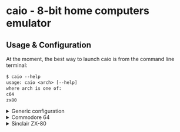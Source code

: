 # caio - 8-bit home computers emulator

## Usage & Configuration

At the moment, the best way to launch caio is from the command line terminal:
```
$ caio --help
usage: caio <arch> [--help]
where arch is one of:
c64
zx80
```
<details>
<summary>Generic configuration</summary>

### Generic configuration

Configuration parameters can be specified as command line options or as
key-value paris in a [configuration file](../src/main/caio.conf).<br>
The configuration file contains two types of sections: One ***generic***
section whose values are inherited by all platforms, and one ***specific***
section for each emulated platform.<br>
If a parameter is specified twice (as platform specific and generic), the
platform specific value takes the precedence.

The configuration file is searched in the following places (stop at first
match):

1. Command line option               `--conf`
2. User's configuration directory:   `$HOME/.config/caio/caio.conf`
3. System's configuration directory: `$PREFIX/etc/caio/caio.conf`

Command line options take precedence over those defined in the configuration
file.

Generic options as command line parameters:
```
 --conf <cfile>          Configuration file
 --romdir <romdir>       ROMs directory
 --palettedir <pdir>     Colour palette directory
 --palette <palette>     Colour palette name or filename
 --keymapsdir <kdir>     Key mappings directory
 --keymaps <keymaps>     Key mappings name or filename
 --cart <cfile>          Cartridge filename
 --fps <rate>            Frame rate (default is 50)
 --scale <scale>         Window scale factor (default is 1)
 --scanlines <n|h|v|H|V> Scanlines effect: (n)one, (h)orizontal, (v)ertical,
                         advanced (H)orizontal, advanced (V)ertical
                         (default is n)
 --fullscreen [yes|no]   Start in fullscreen mode
 --sresize [yes|no]      Smooth window resize (default is yes)
 --audio [yes|no]        Enable audio (default is yes)
 --delay <delay>         Clock delay factor (default is 1)
 --monitor [yes|no]      Activate the CPU monitor (default is no)
 --logfile <file>        Send log information to the specified destination
                         (default is /dev/tty)
 --loglevel <lv>         Loglevel, bitwise combination of:
                         none|error|warn|info|debug|all (default is none)
 --vjoy [yes|no]         Enable virtual joystick (default is no)
 --vjoy-up <keyname>     Virtual joystick UP key (default is KEY_NUMPAD_8)
 --vjoy-down <keyname>   Virtual joystick DOWN key (default is KEY_NUMPAD_2)
 --vjoy-left <keyname>   Virtual joystick LEFT key (default is KEY_NUMPAD_4)
 --vjoy-right <keyname>  Virtual joystick RIGHT key (default is KEY_NUMPAD_6)
 --vjoy-fire <keyname>   Virtual joystick FIRE key (default is KEY_NUMPAD_5)
 -v|--version            Show version information and exit
 -h|--help               Print this message and exit
```

Emulated platforms are not required to support all these options, unsupported
parameters are ignored.

### Hot-Keys

The following key combinations are accepted at runtime:

* `ALT-F` toggles between *windowed* and *fullscreen* modes.
* `PAUSE` or `ALT-P` toggles between *pause* and *running* modes.
* `ALT-J` swaps joysticks #1 and #2.
* `ALT-K` toggles the status of the keyboard (active/inactive).
* `ALT-M` enters the CPU monitor (if it is active). Like `CTRL-C`
  on the terminal.
* `CTRL-C` on the terminal enters the CPU monitor (if the monitor is not
  active the emulation is terminated).
* `ALT-V` toggles the visibility of the info panel.

Under macOS, the `ALT` key is equivalent of the option key &#8997;.

### Info Panel

The Info Panel is a basic control panel containing widgets that allow minimal
settings at runtime. It can be made visible/invisible with a mouse right
click or using the `ALT-V` key combination.<br>
The default panel widgets are:

* Toggle Fullscreen mode
* Platform reset
* Suspend/Resume emulation
* Audio Volume control

There are other widgets that depend on the specifc platform, such as:

* Joystick status
* Disk drive status
* Cassette status

<hr>
</details>
<details>
<summary>Commodore 64</summary>

### Commodore 64

```
$ caio c64 --help
usage: caio c64 <options>
where <options> are:
 ...
Commodore C64 specific:
 --prg <prg>             Load a PRG file as soon as the basic is ready
 --resid [yes|no]        Use the MOS6581 reSID library (default is no)
 --swapj [yes|no]        Swap Joysticks (default is no)
 --unit8 <dir>           Attach a disk drive as unit 8
 --unit9 <dir>           Attach a disk drive as unit 9
```

#### Keyboard

The keyboard layout can be set using the `keymaps` configuration option
(the default is [US-ANSI](https://en.wikipedia.org/wiki/File:ANSI_Keyboard_Layout_Diagram_with_Form_Factor.svg)).
<br>
For example, to use the italian layout:
```
    $ caio c64 --keymaps it
```

to use the [VICEKB](https://vice-emu.pokefinder.org/images/b/b8/C64keyboard.gif)
positional layout:
```
    $ caio c64 --keymaps vice
```

At the moment the following layouts are available (not all of them fully
tested):

* Italian (it)
* German (de)
* Swiss (ch)
* UK (gb)
* US-ANSI (default)
* VICEKB (vice)

Like the [VICE](https://en.wikipedia.org/wiki/VICE) emulator, the `RESTORE`
key is mapped as `Page-Up`, `RUN/STOP` as `ESC`, `CTRL` as `TAB` and
`CBM` as `LEFT-CTRL`.

#### Disk drives

There is an implementation of the
[C1541](https://en.wikipedia.org/wiki/Commodore_1541) disk drive unit that
access the host filesystem. Host directories are recursively traversed so it
must be used with care.<br>
Configuration options `unit8` and `unit9` must be used to associate a host
directory to a floppy disk.

`D64` disk drive images are not supported yet.

#### Joysticks

* Gamepads or real joysticks:
  Up to two gamepads should work (tested using only one Logitech F710).
  The PS3 controller is known to work.

* Virtual Joystick:
  A virtual joystick is available and it can be enabled using the `vjoy`
  configuration option.
  The default mappings are:
    - UP: `KEY_NUMPAD_8`
    - DOWN: `KEY_NUMPAD_2`
    - LEFT: `KEY_NUMPAD_4`
    - RIGHT: `KEY_NUMPAD_3`
    - FIRE: `KEY_NUMPAD_5`

  These mappings can be changed using the following configuration parameters:
    - `vjoy_up`
    - `vjoy_down`
    - `vjoy_left`
    - `vjoy_right`
    - `vjoy_fire`

  Unexpected results could occur when the same key is shared by both the
  emulated keyboard and the virtual joystick (both tries to process the
  keystroke). To help deal with this situation the state of the emulated
  keyboard can be toggled (activated/deactivated) at runtime using the `ALT-K`
  key combination.<br>
  Games or other applications that use the keyboard in conjunction with the
  joystick should never share the same keys. If the default joystick keys are
  not available or just difficult to use, the user is always free to redefine
  both the keyboard keys and the virtual joystick as desired.

#### Examples:

The following command activates the horizontal scanlines visual effect, scales
up the emulated screen resolution 3 times (that is, a 320x200 screen is scaled
up to 960x600), loads and launches the cartridge named *ghostngobblins*:
```
    $ caio c64 --scanlines h --scale 3 --cart /games/c64/ghostngobblins.crt
```

The next command activates the advanced horizontal scanlines visual effect
(note the captial H), in this mode the specified scale factor is doubled
(that is, a 320x200 screen is scaled up to 1280x800), loads and launches the
cartridge *Simon's Basic*:
```
    $ caio c64 --scanlines H --scale 2 --cart /apps/c64/simons_basic.crt
```

The next command loads and run a `PRG` program:
```
    $ caio c64 --scale 3 --prg /games/c64/rambo.prg
```

The program is injected directly into RAM while the emulator is suspended,
this means that the previous command won't work for advanced or big files
that are expected to overwrite memory areas not configured as RAM. In that
case configuration options `unit8` and `unit9` must be used as follows:
```
    $ caio c64 --scale 3 --8 /games/c64
```
then, from basic:
```
LOAD "RAMBO",8,1
```

<hr>
</details>
<details>
<summary>Sinclair ZX-80</summary>

### Sinclair ZX-80

```
$ caio zx80 --help
usage: caio z80 <options>
where <options> are:
 ...
Sinclair ZX80 specific:
 --ram16 [yes|no]        Attach a 16K RAM instead of the default 1K RAM
 --rom8 [yes|no]         Attach the 8K ROM instead of the default 4K ROM
 --rvideo [yes|no]       Reverse video output
 --cassdir <dir>         Set the basic save/load directory (default is ./)
 --prg <.o|.p>           Load a .o/.p file as soon as the basic is started
```

The original Sinclair ZX-80 came with 4K ROM and 1K RAM. Several RAM upgrades
were available at the time and caio supports the 16K RAM upgrade.
An 8K ROM was also available for the ZX-80 and it is supported.

The cassette interface is associated to a directory in the host filesystem,
files contained there are considered part of a single tape (see the Cassette
interface section below).

#### Keyboard

The default keyboard layout depends on the installed ROM:

##### 4K ROM keyboard layout:

<img src="../images/zx80-4K-layout.jpg" width="640">

##### 8K ROM keyboard layout:

<img src="../images/zx80-8K-layout.jpg" width="640">

#### Cassette interface

The cassette interface is emulated (including its speed) and both cassette
file formats ***.o*** (4K ROM) and ***.p*** (8K ROM) are supported.
Audio files (WAV, PCM, etc.) are not supported.
<br>
The behaviour of basic commands `LOAD` and `SAVE` depend on the ROM being
used:
- 4K ROM: The filename is *ALWAYS* set to `basic.o` and it is located under
  the cassette directory. Because of this, a `SAVE` operation overwrites an
  existing `basic.o` file.
- 8K ROM: In the case of a `SAVE` operation, a file is created in the cassette
  directory using the name specified by the user.
  In the case of a `LOAD` operation, the content of all ***.p*** files present
  inside the cassette directory are concatenated into a continuous sequence of
  bytes emulating a real tape.

See the `cassdir` configuration option.

The `prg` configuration option can be used to automatically load a program as
soon the basic is started by-passing the slow cassette interface. For example:
```
    $ caio zx80 --scale 2 --ram16 --prg /games/zx80/ZX80.4K.ROM.Pacman.o
```

#### Software

The following site has not only good information about the internals
of the machine but it is also the main site of really beautiful games
that exploit the flicker-free technique:
[ZX Resource Centre](http://www.fruitcake.plus.com/Sinclair/ZX80/FlickerFree/ZX80_DisplayMechanism.htm "ZX Resource Centre").

</hr>
</details>

